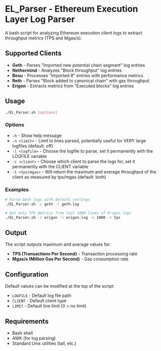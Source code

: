 # EL_Parser - Ethereum Execution Layer Log Parser

A bash script for analyzing Ethereum execution client logs to extract throughput metrics (TPS and Mgas/s).

## Supported Clients

- **Geth** - Parses "Imported new potential chain segment" log entries
- **Nethermind** - Analyzes "Block throughput" log entries
- **Besu** - Processes "Imported #" entries with performance metrics
- **Reth** - Parses "Block added to canonical chain" with gas throughput
- **Erigon** - Extracts metrics from "Executed blocks" log entries

## Usage

```bash
./EL_Parser.sh [options]
```

### Options

- `-h` - Show help message
- `-n <limit>` - Limit to <limit> lines parsed, potentially useful for VERY large logfiles (default: off)
- `-l <logfile>` - Choose the logfile to parse, set it permanently with the LOGFILE variable
- `-c <client>` - Choose which client to parse the logs for, set it permanently with the CLIENT variable
- `-t <tps|mgas>` - Will return the maximum and average throughput of the client as measured by tps/mgas (default: both)

### Examples

```bash
# Parse Geth logs with default settings
./EL_Parser.sh -c geth -l geth.log

# Get only TPS metrics from last 1000 lines of Erigon logs
./EL_Parser.sh -c erigon -l erigon.log -n 1000 -t tps

```

## Output

The script outputs maximum and average values for:
- **TPS (Transactions Per Second)** - Transaction processing rate
- **Mgas/s (Million Gas Per Second)** - Gas consumption rate

## Configuration

Default values can be modified at the top of the script:
- `LOGFILE` - Default log file path
- `CLIENT` - Default client type
- `LIMIT` - Default line limit (0 = no limit)

## Requirements

- Bash shell
- AWK (for log parsing)
- Standard Unix utilities (tail, etc.)
